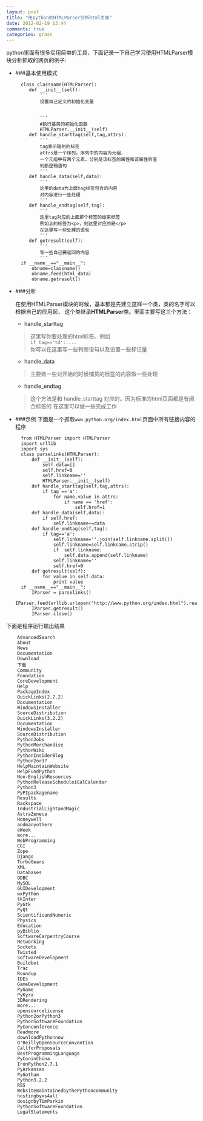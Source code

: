 ```yaml
---
layout: post
title: "用python的HTMLParser分析html页面"
date: 2012-02-19 13:44
comments: true
categories: grass
---
```


python里面有很多实用简单的工具，下面记录一下自己学习使用HTMLParser模块分析抓取的网页的例子:
<!--more-->

+ ###基本使用模式

        class classname(HTMLParser):
           def __init__(self):
               '''
               设置自己定义的初始化变量


               '''
               #执行基类的初始化函数
               HTMLParser.__init__(self)
           def handle_starttag(self,tag,attrs):
               '''
               tag表示碰到的标签
               attrs是一个序列，序列中的内容为元组，
               一个元组中有两个元素，分别是该标签的属性和该属性的值
               判断逻辑语句
               '''
           def handle_data(self,data):
               '''
               这里的data为上面tag标签包含的内容
               对内容进行一些处理
               '''
           def handle_endtag(self,tag):
               '''
               这里tag对应的上面那个标签的结束标签
               例如上的标签为<p>，则这里对应的是</p>
               在这里写一些处理的语句
               '''
           def getresult(self):
               '''
               写一些自己要返回的内容
               '''
        if __name__=="__main__":
            obname=classname()
            obname.feed(html_data)
            obname.getresult()

+ ###分析
  
  在使用HTMLParser模块的时候，基本都是先建立这样一个类，类的名字可以根据自己的应用起，
  这个类继承**HTMLParser**类。里面主要写这三个方法：  
  + handle_starttag
  >这里写你要处理的html标签。例如  
  `if tag=='td':....`  
  你可以在这里写一些判断语句以及设置一些标记量

  + handle_data   
  >主要做一些对开始的时候铺货的标签的内容做一些处理

  + handle_endtag 
  >这个方法是和 handle_starttag 对应的。因为标准的html页面都是有闭合标签的
    在这里可以做一些完成工作
  
+ ###示例
  下面是一个抓取`www.python.org/index.html`页面中所有链接内容的程序

        from HTMLParser import HTMLParser
        import urllib
        import sys
        class parselinks(HTMLParser):
            def __init__(self):
                self.data=[]
                self.href=0
                self.linkname=''
                HTMLParser.__init__(self)
            def handle_starttag(self,tag,attrs):
                if tag =='a':
                    for name,value in attrs:
                        if name == 'href':
                            self.href=1
            def handle_data(self,data):
                if self.href:
                    self.linkname+=data
            def handle_endtag(self,tag):
                if tag=='a':
                    self.linkname=''.join(self.linkname.split())
                    self.linkname=self.linkname.strip()
                    if  self.linkname:
                        self.data.append(self.linkname)
                    self.linkname=''
                    self.href=0
            def getresult(self):
                for value in self.data:
                    print value
        if __name__=="__main__":
            IParser = parselinks()
            IParser.feed(urllib.urlopen("http://www.python.org/index.html").read())
            IParser.getresult()
            IParser.close()


下面是程序运行输出结果

        AdvancedSearch
        About
        News
        Documentation
        Download
        下载
        Community
        Foundation
        CoreDevelopment
        Help
        PackageIndex
        QuickLinks(2.7.2)
        Documentation
        WindowsInstaller
        SourceDistribution
        QuickLinks(3.2.2)
        Documentation
        WindowsInstaller
        SourceDistribution
        PythonJobs
        PythonMerchandise
        PythonWiki
        PythonInsiderBlog
        Python2or3?
        HelpMaintainWebsite
        HelpFundPython
        Non-EnglishResources
        PythonReleaseScheduleiCalCalendar
        Python3
        PyPIpackagename
        Results
        Rackspace
        IndustrialLightandMagic
        AstraZeneca
        Honeywell
        andmanyothers
        eWeek
        more...
        WebProgramming
        CGI
        Zope
        Django
        TurboGears
        XML
        Databases
        ODBC
        MySQL
        GUIDevelopment
        wxPython
        tkInter
        PyGtk
        PyQt
        ScientificandNumeric
        Physics
        Education
        pyBiblio
        SoftwareCarpentryCourse
        Networking
        Sockets
        Twisted
        SoftwareDevelopment
        Buildbot
        Trac
        Roundup
        IDEs
        GameDevelopment
        PyGame
        PyKyra
        3DRendering
        more...
        opensourcelicense
        Python2orPython3
        PythonSoftwareFoundation
        PyConconference
        Readmore
        downloadPythonnow
        O'ReillyOpenSourceConvention
        CallforProposals
        BestProgrammingLanguage
        PyConinChina
        IronPython2.7.1
        PyArkansas
        PyGotham
        Python3.2.2
        RSS
        WebsitemaintainedbythePythoncommunity
        hostingbyxs4all
        designbyTimParkin
        PythonSoftwareFoundation
        LegalStatements


